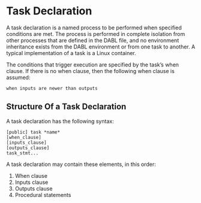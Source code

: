 # Task Declaration
A task declaration is a named process to be performed when specified conditions
are met. The process is performed in complete isolation from other processes
that are defined in the DABL file, and no environment inheritance exists from
the DABL environment or from one task to another. A typical implementation of
a task is a Linux container.

The conditions that trigger execution are specified by the task’s when clause.
If there is no when clause, then the following when clause is assumed:
```
when inputs are newer than outputs
```
## Structure Of a Task Declaration

A task declaration has the following syntax:

```
[public] task *name*
[when_clause]
[inputs_clause]
[outputs_clause]
task_stmt...
```

A task declaration may contain these elements, in this order:

1. When clause
2. Inputs clause
3. Outputs clause
4. Procedural statements

